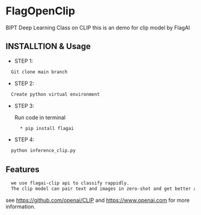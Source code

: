 # FlagOpenClip
BIPT Deep Learning Class on CLIP
 this is an demo for clip model by FlagAI

## INSTALLTION & Usage
- STEP 1:
```bash
  Git clone main branch
```

- STEP 2:
```bash
  Create python virtual environment
```

- STEP 3:

  Run code in terminal
  ```bash
    * pip install flagai
  ```
- STEP 4:
```bash
  python inference_clip.py
```

## Features
```markdown
  we use flagai-clip api to classify rappidly.
  The clip model can pair text and images in zero-shot and get better accuracy than traditional supervised model like resnet50.
```
see https://github.com/openai/CLIP and https://www.openai.com for more information.
